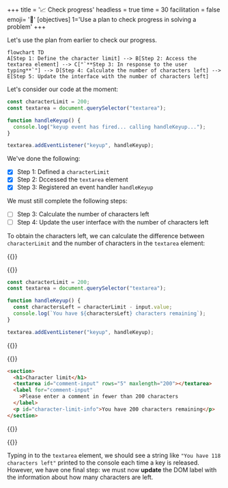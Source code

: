 +++
title = '📈 Check progress'
headless = true
time = 30
facilitation = false
emoji= '🧩'
[objectives]
    1='Use a plan to check progress in solving a problem'
+++

Let's use the plan from earlier to check our progress.

```mermaid
flowchart TD
A[Step 1: Define the character limit] --> B[Step 2: Access the textarea element] --> C["`**Step 3: In response to the user typing**`"] --> D[Step 4: Calculate the number of characters left] --> E[Step 5: Update the interface with the number of characters left]
```

Let's consider our code at the moment:

```js
const characterLimit = 200;
const textarea = document.querySelector("textarea");

function handleKeyup() {
  console.log("keyup event has fired... calling handleKeyup...");
}

textarea.addEventListener("keyup", handleKeyup);
```

We've done the following:

- [x] Step 1: Defined a `characterLimit`
- [x] Step 2: Dccessed the `textarea` element
- [x] Step 3: Registered an event handler `handleKeyup`

We must still complete the following steps:

- [ ] Step 3: Calculate the number of characters left
- [ ] Step 4: Update the user interface with the number of characters left

To obtain the characters left, we can calculate the difference between `characterLimit` and the number of characters in the `textarea` element:

{{<tabs>}}

{{<tab name="javascript">}}

```js
const characterLimit = 200;
const textarea = document.querySelector("textarea");

function handleKeyup() {
  const charactersLeft = characterLimit - input.value;
  console.log(`You have ${charactersLeft} characters remaining`);
}

textarea.addEventListener("keyup", handleKeyup);
```

{{</tab>}}

{{<tab name="html-css">}}

```html
<section>
  <h1>Character limit</h1>
  <textarea id="comment-input" rows="5" maxlength="200"></textarea>
  <label for="comment-input"
    >Please enter a comment in fewer than 200 characters
  </label>
  <p id="character-limit-info">You have 200 characters remaining</p>
</section>
```

{{</tab>}}

{{</tabs>}}

Typing in to the `textarea` element, we should see a string like `"You have 118 characters left"` printed to the console each time a key is released. However, we have one final step: we must now **update** the DOM label with the information about how many characters are left.
